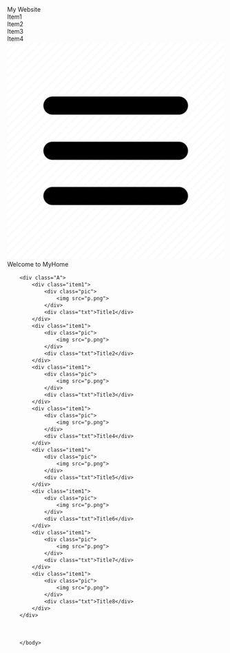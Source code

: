 <!DOCTYPE html>
<html>
    <head>
        <meta name="viewport" content="wudth=device-width, initial-sacal=1.0, maximum-sacle=1" />
        <meta chartset="utf-8" />
        <title>Flexbox 網頁切版</title>
        <link rel="stylesheet" href="w1.css" />
        <style type="text/css"> </style>
    </head>
    <body>
        <div class="frame">
        <div class="left">My Website</div>
            <div class="right">
                <div class="item">Item1</div>
                <div class="item">Item2</div>
                <div class="item">Item3</div>
                <div class="item">Item4</div>
                <div class="ham"><img src="5072748.png"></div>
            </div>
        </div>
        <div class="welcome">
            <div class="text">Welcome to MyHome</div>
            </div>

        <div class="A">
            <div class="item1">
                <div class="pic">
                    <img src="p.png">
                </div>
                <div class="txt">Title1</div>
            </div>
            <div class="item1">
                <div class="pic">
                    <img src="p.png">
                </div>
                <div class="txt">Title2</div>
            </div>
            <div class="item1">
                <div class="pic">
                    <img src="p.png">
                </div>
                <div class="txt">Title3</div>
            </div>
            <div class="item1">
                <div class="pic">
                    <img src="p.png">
                </div>
                <div class="txt">Title4</div>
            </div>
            <div class="item1">
                <div class="pic">
                    <img src="p.png">
                </div>
                <div class="txt">Title5</div>
            </div>
            <div class="item1">
                <div class="pic">
                    <img src="p.png">
                </div>
                <div class="txt">Title6</div>
            </div>
            <div class="item1">
                <div class="pic">
                    <img src="p.png">
                </div>
                <div class="txt">Title7</div>
            </div>
            <div class="item1">
                <div class="pic">
                    <img src="p.png">
                </div>
                <div class="txt">Title8</div>
            </div>
        </div>

    
    
        </body>
</html>
